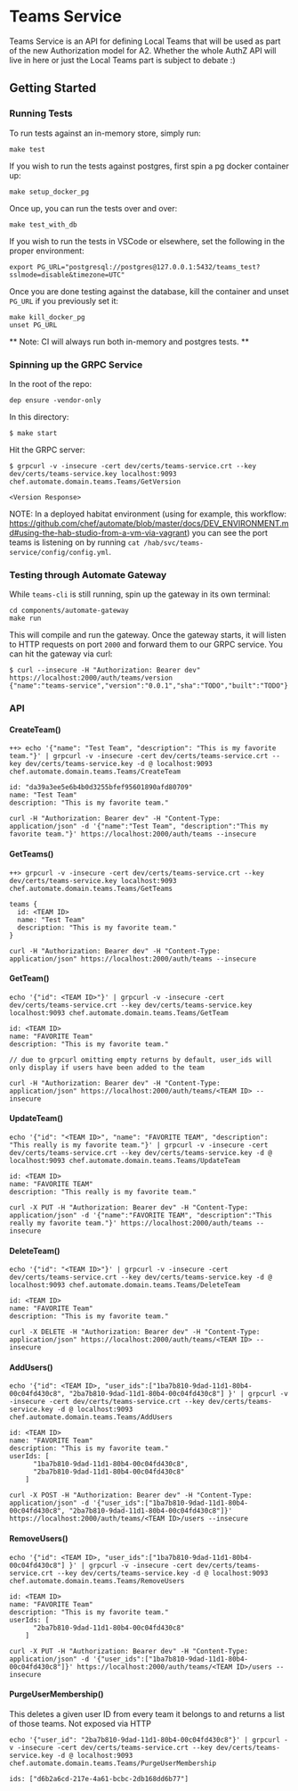 # Teams Service

Teams Service is an API for defining Local Teams that will be used as part of
the new Authorization model for A2. Whether the whole AuthZ API will live in
here or just the Local Teams part is subject to debate :)

## Getting Started

### Running Tests

To run tests against an in-memory store, simply run:

```
make test
```

If you wish to run the tests against postgres, first spin a pg docker container up:

```
make setup_docker_pg
```

Once up, you can run the tests over and over:

```
make test_with_db
```

If you wish to run the tests in VSCode or elsewhere, set the following in the proper environment:

```
export PG_URL="postgresql://postgres@127.0.0.1:5432/teams_test?sslmode=disable&timezone=UTC"
```

Once you are done testing against the database, kill the container
and unset `PG_URL` if you previously set it:

```
make kill_docker_pg
unset PG_URL
```

** Note: CI will always run both in-memory and postgres tests. **

### Spinning up the GRPC Service

In the root of the repo:

```
dep ensure -vendor-only
```

In this directory:

```
$ make start
```

Hit the GRPC server:

```
$ grpcurl -v -insecure -cert dev/certs/teams-service.crt --key dev/certs/teams-service.key localhost:9093 chef.automate.domain.teams.Teams/GetVersion

<Version Response>
```
NOTE: In a deployed habitat environment (using for example, this workflow: https://github.com/chef/automate/blob/master/docs/DEV_ENVIRONMENT.md#using-the-hab-studio-from-a-vm-via-vagrant) you can see the port teams is listening on by running `cat /hab/svc/teams-service/config/config.yml`.

### Testing through Automate Gateway

While `teams-cli` is still running, spin up the gateway in its own terminal:

```
cd components/automate-gateway
make run
```

This will compile and run the gateway. Once the gateway starts, it will listen
to HTTP requests on port `2000` and forward them to our GRPC service. You can
hit the gateway via curl:

```
$ curl --insecure -H "Authorization: Bearer dev" https://localhost:2000/auth/teams/version
{"name":"teams-service","version":"0.0.1","sha":"TODO","built":"TODO"}
```

### API

#### CreateTeam()

```
++> echo '{"name": "Test Team", "description": "This is my favorite team."}' | grpcurl -v -insecure -cert dev/certs/teams-service.crt --key dev/certs/teams-service.key -d @ localhost:9093 chef.automate.domain.teams.Teams/CreateTeam

id: "da39a3ee5e6b4b0d3255bfef95601890afd80709"
name: "Test Team"
description: "This is my favorite team."
```

```
curl -H "Authorization: Bearer dev" -H "Content-Type: application/json" -d '{"name":"Test Team", "description":"This my favorite team."}' https://localhost:2000/auth/teams --insecure
```

#### GetTeams()

```
++> grpcurl -v -insecure -cert dev/certs/teams-service.crt --key dev/certs/teams-service.key localhost:9093 chef.automate.domain.teams.Teams/GetTeams

teams {
  id: <TEAM ID>
  name: "Test Team"
  description: "This is my favorite team."
}
```

```
curl -H "Authorization: Bearer dev" -H "Content-Type: application/json" https://localhost:2000/auth/teams --insecure
```

#### GetTeam()

```
echo '{"id": <TEAM ID>"}' | grpcurl -v -insecure -cert dev/certs/teams-service.crt --key dev/certs/teams-service.key localhost:9093 chef.automate.domain.teams.Teams/GetTeam

id: <TEAM ID>
name: "FAVORITE Team"
description: "This is my favorite team."

// due to grpcurl omitting empty returns by default, user_ids will only display if users have been added to the team
```

```
curl -H "Authorization: Bearer dev" -H "Content-Type: application/json" https://localhost:2000/auth/teams/<TEAM ID> --insecure
```

#### UpdateTeam()

```
echo '{"id": "<TEAM ID>", "name": "FAVORITE TEAM", "description": "This really is my favorite team."}' | grpcurl -v -insecure -cert dev/certs/teams-service.crt --key dev/certs/teams-service.key -d @ localhost:9093 chef.automate.domain.teams.Teams/UpdateTeam

id: <TEAM ID>
name: "FAVORITE TEAM"
description: "This really is my favorite team."
```

```
curl -X PUT -H "Authorization: Bearer dev" -H "Content-Type: application/json" -d '{"name":"FAVORITE TEAM", "description":"This really my favorite team."}' https://localhost:2000/auth/teams --insecure
```

#### DeleteTeam()

```
echo '{"id": "<TEAM ID>"}' | grpcurl -v -insecure -cert dev/certs/teams-service.crt --key dev/certs/teams-service.key -d @ localhost:9093 chef.automate.domain.teams.Teams/DeleteTeam

id: <TEAM ID>
name: "FAVORITE Team"
description: "This is my favorite team."
```

```
curl -X DELETE -H "Authorization: Bearer dev" -H "Content-Type: application/json" https://localhost:2000/auth/teams/<TEAM ID> --insecure
```

#### AddUsers()

```
echo '{"id": <TEAM ID>, "user_ids":["1ba7b810-9dad-11d1-80b4-00c04fd430c8", "2ba7b810-9dad-11d1-80b4-00c04fd430c8"] }' | grpcurl -v -insecure -cert dev/certs/teams-service.crt --key dev/certs/teams-service.key -d @ localhost:9093 chef.automate.domain.teams.Teams/AddUsers

id: <TEAM ID>
name: "FAVORITE Team"
description: "This is my favorite team."
userIds: [
      "1ba7b810-9dad-11d1-80b4-00c04fd430c8",
      "2ba7b810-9dad-11d1-80b4-00c04fd430c8"
    ]
```

```
curl -X POST -H "Authorization: Bearer dev" -H "Content-Type: application/json" -d '{"user_ids":["1ba7b810-9dad-11d1-80b4-00c04fd430c8", "2ba7b810-9dad-11d1-80b4-00c04fd430c8"]}' https://localhost:2000/auth/teams/<TEAM ID>/users --insecure
```

#### RemoveUsers()

```
echo '{"id": <TEAM ID>, "user_ids":["1ba7b810-9dad-11d1-80b4-00c04fd430c8"] }' | grpcurl -v -insecure -cert dev/certs/teams-service.crt --key dev/certs/teams-service.key -d @ localhost:9093 chef.automate.domain.teams.Teams/RemoveUsers

id: <TEAM ID>
name: "FAVORITE Team"
description: "This is my favorite team."
userIds: [
      "2ba7b810-9dad-11d1-80b4-00c04fd430c8"
    ]
```

```
curl -X PUT -H "Authorization: Bearer dev" -H "Content-Type: application/json" -d '{"user_ids":["1ba7b810-9dad-11d1-80b4-00c04fd430c8"]}' https://localhost:2000/auth/teams/<TEAM ID>/users --insecure
```

#### PurgeUserMembership()
This deletes a given user ID from every team it belongs to and returns a list of those teams. Not exposed via HTTP

```
echo '{"user_id": "2ba7b810-9dad-11d1-80b4-00c04fd430c8"}' | grpcurl -v -insecure -cert dev/certs/teams-service.crt --key dev/certs/teams-service.key -d @ localhost:9093 chef.automate.domain.teams.Teams/PurgeUserMembership

ids: ["d6b2a6cd-217e-4a61-bcbc-2db168dd6b77"]
```
